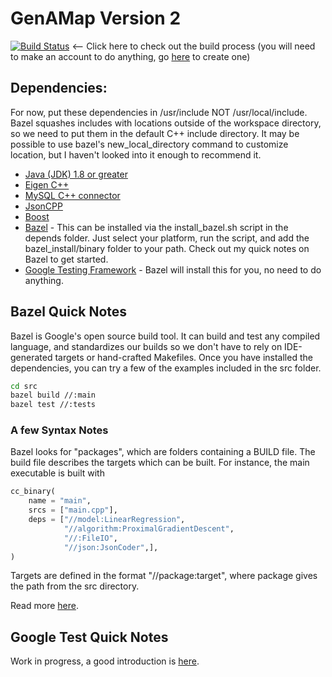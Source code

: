 # GenAMap Version 2

[![Build Status](http://ec2-52-90-30-47.compute-1.amazonaws.com/buildStatus/icon?job=GenAMap_Backend)](http://ec2-52-90-30-47.compute-1.amazonaws.com/job/GenAMap_Backend/) <-- Click here to check out the build process (you will need to make an account to do anything, go [here](http://ec2-52-90-30-47.compute-1.amazonaws.com/) to create one)

## Dependencies:

For now, put these dependencies in /usr/include NOT /usr/local/include. Bazel squashes includes with locations outside of the workspace directory, so we need to put them in the default C++ include directory. It may be possible to use bazel's new_local_directory command to customize location, but I haven't looked into it enough to recommend it.

* [Java (JDK) 1.8 or greater](http://www.oracle.com/technetwork/java/javase/downloads/jdk8-downloads-2133151.html)
* [Eigen C++](http://eigen.tuxfamily.org/index.php?title=Main_Page)
* [MySQL C++ connector](http://dev.mysql.com/downloads/connector/cpp/)
* [JsonCPP](https://github.com/open-source-parsers/jsoncpp)
* [Boost](http://www.boost.org/)
* [Bazel](https://github.com/bazelbuild/bazel) - This can be installed via the install_bazel.sh script in the depends folder. Just select your platform, run the script, and add the bazel_install/binary folder to your path. Check out my quick notes on Bazel to get started.
* [Google Testing Framework](https://github.com/google/googletest) - Bazel will install this for you, no need to do anything.


## Bazel Quick Notes
Bazel is Google's open source build tool. It can build and test any compiled language, and standardizes our builds so we don't have to rely on IDE-generated targets or hand-crafted Makefiles. Once you have installed the dependencies, you can try a few of the examples included in the src folder.

```bash
cd src
bazel build //:main
bazel test //:tests
```

### A few Syntax Notes
Bazel looks for "packages", which are folders containing a BUILD file. The build file describes the targets which can be built. For instance, the main executable is built with
```python
cc_binary(
    name = "main",
    srcs = ["main.cpp"],
    deps = ["//model:LinearRegression",
            "//algorithm:ProximalGradientDescent",
            "//:FileIO",
            "//json:JsonCoder",],
)
```
Targets are defined in the format "//package:target", where package gives the path from the src directory.

Read more [here](http://bazel.io/docs/getting-started.html).

## Google Test Quick Notes
Work in progress, a good introduction is [here](http://www.ibm.com/developerworks/aix/library/au-googletestingframework.html).
